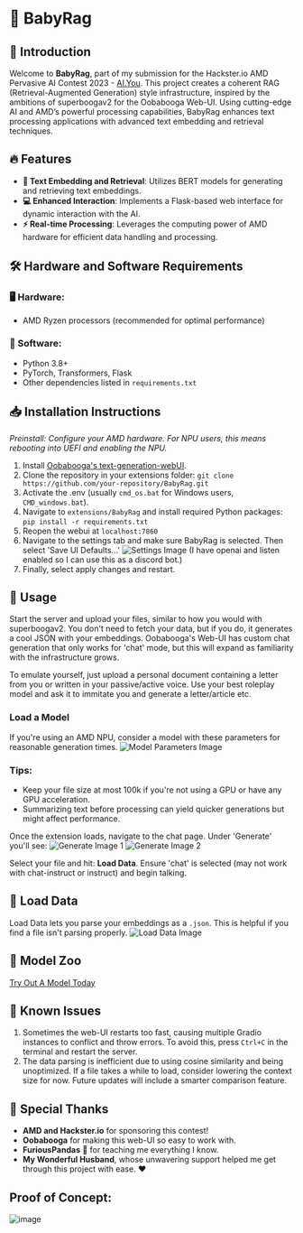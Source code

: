 # 🚀 BabyRag

## 🌟 Introduction
Welcome to **BabyRag**, part of my submission for the Hackster.io AMD Pervasive AI Contest 2023 - [AI.You](https://www.hackster.io/nicholasbscott92/ai-you-6aceaf). This project creates a coherent RAG (Retrieval-Augmented Generation) style infrastructure, inspired by the ambitions of superboogav2 for the Oobabooga Web-UI. Using cutting-edge AI and AMD’s powerful processing capabilities, BabyRag enhances text processing applications with advanced text embedding and retrieval techniques.

## 🔥 Features
- **📝 Text Embedding and Retrieval**: Utilizes BERT models for generating and retrieving text embeddings.
- **💻 Enhanced Interaction**: Implements a Flask-based web interface for dynamic interaction with the AI.
- **⚡ Real-time Processing**: Leverages the computing power of AMD hardware for efficient data handling and processing.

## 🛠️ Hardware and Software Requirements
### 🖥️ Hardware:
- AMD Ryzen processors (recommended for optimal performance)
### 🧰 Software:
- Python 3.8+
- PyTorch, Transformers, Flask
- Other dependencies listed in `requirements.txt`

## 📥 Installation Instructions
_Preinstall: Configure your AMD hardware. For NPU users, this means rebooting into UEFI and enabling the NPU._

1. Install [Oobabooga's text-generation-webUI](https://github.com/oobabooga/text-generation-webui).
2. Clone the repository in your extensions folder: `git clone https://github.com/your-repository/BabyRag.git`
3. Activate the .env (usually `cmd_os.bat` for Windows users, `CMD_windows.bat`).
4. Navigate to `extensions/BabyRag` and install required Python packages: `pip install -r requirements.txt`
5. Reopen the webui at `localhost:7860`
6. Navigate to the settings tab and make sure BabyRag is selected. Then select 'Save UI Defaults...' ![Settings Image](https://github.com/user-attachments/assets/8d846909-9177-496b-b22d-ada1910b56d0) (I have openai and listen enabled so I can use this as a discord bot.)
7. Finally, select apply changes and restart.

## 🚀 Usage
Start the server and upload your files, similar to how you would with superboogav2. You don't need to fetch your data, but if you do, it generates a cool JSON with your embeddings. Oobabooga's Web-UI has custom chat generation that only works for 'chat' mode, but this will expand as familiarity with the infrastructure grows.

To emulate yourself, just upload a personal document containing a letter from you or written in your passive/active voice. Use your best roleplay model and ask it to immitate you and generate a letter/article etc. 

### Load a Model
If you're using an AMD NPU, consider a model with these parameters for reasonable generation times.
![Model Parameters Image](https://github.com/user-attachments/assets/61907668-6d46-4989-9b61-feebb8a38b52)

### Tips:
- Keep your file size at most 100k if you're not using a GPU or have any GPU acceleration.
- Summarizing text before processing can yield quicker generations but might affect performance.

Once the extension loads, navigate to the chat page. Under 'Generate' you'll see:
![Generate Image 1](https://github.com/user-attachments/assets/be48a231-a705-4904-af8d-73b4692d102d)
![Generate Image 2](https://github.com/user-attachments/assets/d2f2feb8-24c7-4c6c-a69f-605ee2be9189)

Select your file and hit: **Load Data**. Ensure 'chat' is selected (may not work with chat-instruct or instruct) and begin talking.

## 📂 Load Data
Load Data lets you parse your embeddings as a `.json`. This is helpful if you find a file isn't parsing properly.
![Load Data Image](https://github.com/user-attachments/assets/0a3ed221-aec7-4ae2-aa58-459cfe70c5ab)

## 🧠 Model Zoo
[Try Out A Model Today](https://huggingface.co/)

## 🐞 Known Issues
1. Sometimes the web-UI restarts too fast, causing multiple Gradio instances to conflict and throw errors. To avoid this, press `Ctrl+C` in the terminal and restart the server.
2. The data parsing is inefficient due to using cosine similarity and being unoptimized. If a file takes a while to load, consider lowering the context size for now. Future updates will include a smarter comparison feature.

## 🙌 Special Thanks
- **AMD and Hackster.io** for sponsoring this contest!
- **Oobabooga** for making this web-UI so easy to work with.
- **FuriousPandas** 🐼 for teaching me everything I know.
- **My Wonderful Husband**, whose unwavering support helped me get through this project with ease. ❤️

## Proof of Concept:
![image](https://github.com/user-attachments/assets/8a918bc2-284b-47fe-815b-5543d5754371)
